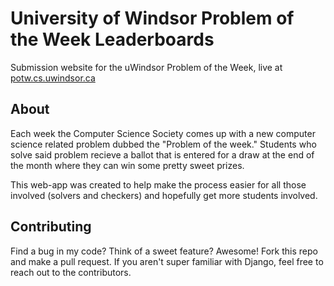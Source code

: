 University of Windsor Problem of the Week Leaderboards
========================================================
Submission website for the uWindsor Problem of the Week, live at 
[potw.cs.uwindsor.ca](https://potw.cs.uwindsor.ca/)

About
---------

Each week the Computer Science Society comes up with a new computer 
science related problem dubbed the "Problem of the week." Students 
who solve said problem recieve a ballot that is entered for a draw 
at the end of the month where they can win some pretty sweet prizes.

This web-app was created to help make the process easier for all those 
involved (solvers and checkers) and hopefully get more students involved.

Contributing
--------------

Find a bug in my code? Think of a sweet feature? Awesome! Fork this 
repo and make a pull request.  If you aren't super familiar with Django, 
feel free to reach out to the contributors.
